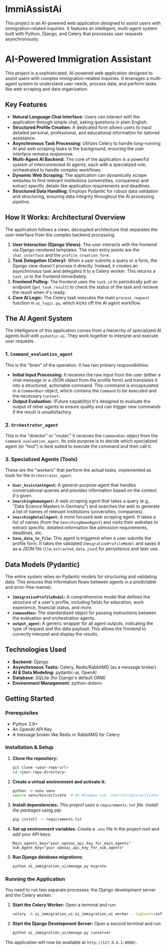 # ImmiAssistAi
This project is an AI-powered web application designed to assist users with immigration-related inquiries. It features an intelligent, multi-agent system built with Python, Django, and Celery that processes user requests asynchronously.

# AI-Powered Immigration Assistant

This project is a sophisticated, AI-powered web application designed to assist users with complex immigration-related inquiries. It leverages a multi-agent system to understand user needs, process data, and perform tasks like web scraping and data organization.

## Key Features

* **Natural Language Chat Interface:** Users can interact with the application through simple chat, asking questions in plain English.
* **Structured Profile Creation:** A dedicated form allows users to input detailed personal, professional, and educational information for tailored assistance.
* **Asynchronous Task Processing:** Utilizes Celery to handle long-running AI and web scraping tasks in the background, ensuring the user interface remains responsive.
* **Multi-Agent AI Backend:** The core of the application is a powerful system of interconnected AI agents, each with a specialized role, orchestrated to handle complex workflows.
* **Dynamic Web Scraping:** The application can dynamically scrape websites to find relevant institutions (universities, companies) and extract specific details like application requirements and deadlines.
* **Structured Data Handling:** Employs Pydantic for robust data validation and structuring, ensuring data integrity throughout the AI processing pipeline.

## How It Works: Architectural Overview

The application follows a clean, decoupled architecture that separates the user interface from the complex backend processing.

1. **User Interaction (Django Views):** The user interacts with the frontend via Django-rendered templates. The main entry points are the `chat_interface` and the `profile_creation_form`.
2. **Task Delegation (Celery):** When a user submits a query or a form, the Django view doesn't process it directly. Instead, it creates an asynchronous task and delegates it to a Celery worker. This returns a `task_id` to the frontend immediately.
3. **Frontend Polling:** The frontend uses the `task_id` to periodically poll an endpoint (`get_task_result`) to check the status of the task and retrieve the result when it's ready.
4. **Core AI Logic:** The Celery task executes the main `process_request` function in `ai_logic.py`, which kicks off the AI agent workflow.

## The AI Agent System

The intelligence of this application comes from a hierarchy of specialized AI agents built with `pydantic-ai`. They work together to interpret and execute user requests.

### 1. `Command_evaluation_agent`
This is the "brain" of the operation. It has two primary responsibilities:
* **Initial Input Processing:** It receives the raw input from the user (either a chat message or a JSON object from the profile form) and translates it into a structured, actionable command. This command is encapsulated in a `CommandGen` object, which contains the `Command` to be executed and the necessary `Context`.
* **Output Evaluation:** (Future capability) It's designed to evaluate the output of other agents to ensure quality and can trigger new commands if the result is unsatisfactory.

### 2. `Orchestrator_agent`
This is the "director" or "router." It receives the `CommandGen` object from the `Command_evaluation_agent`. Its sole purpose is to decide which specialized agent (or "tool") is best suited to execute the command and then call it.

### 3. Specialized Agents (Tools)
These are the "workers" that perform the actual tasks, implemented as tools for the `Orchestrator_agent`.

* **`User_AssistantAgent`:** A general-purpose agent that handles conversational queries and provides information based on the context it's given.
* **`SearchingNameAgent`:** A web scraping agent that takes a query (e.g., "Data Science Masters in Germany") and searches the web to generate a list of names of relevant institutions (universities, companies).
* **`SearchingDetailAgent`:** A more focused web scraping agent. It takes a list of names (from the `SearchingNameAgent`) and visits their websites to extract specific, detailed information like admission requirements, deadlines, etc.
* **`Save_data_to_file`:** This agent is triggered when a user submits the profile form. It takes the validated `ImmigrationProfileModel` and saves it as a JSON file (`llm_extracted_data.json`) for persistence and later use.

## Data Models (Pydantic)

The entire system relies on Pydantic models for structuring and validating data. This ensures that information flows between agents in a predictable and error-free manner.

* **`ImmigrationProfileModel`:** A comprehensive model that defines the structure of a user's profile, including fields for education, work experience, financial status, and more.
* **`CommandGen`:** The standardized object for passing instructions between the evaluation and orchestration agents.
* **`output_agent`:** A generic wrapper for all agent outputs, indicating the type of request and the data payload. This allows the frontend to correctly interpret and display the results.

## Technologies Used

* **Backend:** Django
* **Asynchronous Tasks:** Celery, Redis/RabbitMQ (as a message broker)
* **AI & Data Modeling:** pydantic-ai, OpenAI
* **Database:** SQLite (for Django's default ORM)
* **Environment Management:** python-dotenv

## Getting Started

### Prerequisites
* Python 3.9+
* An OpenAI API Key
* A message broker like Redis or RabbitMQ for Celery.

### Installation & Setup

1. **Clone the repository:**
   ```bash
   git clone <your-repo-url>
   cd <your-repo-directory>
   ```

2. **Create a virtual environment and activate it:**
   ```bash
   python -m venv venv
   source venv/bin/activate  # On Windows use `venv\Scripts\activate`
   ```

3. **Install dependencies:**
   *This project uses a `requirements.txt` file. Install the packages using pip:*
   ```bash
   pip install -r requirements.txt
   ```

4. **Set up environment variables:**
   Create a `.env` file in the project root and add your API keys:
   ```
   Main_agents_key="your_openai_api_key_for_main_agents"
   Sub_Agent_Key="your_openai_api_key_for_sub_agents"
   ```

5. **Run Django database migrations:**
   ```bash
   python ai_immigration_ui/manage.py migrate
   ```

### Running the Application

You need to run two separate processes: the Django development server and the Celery worker.

1. **Start the Celery Worker:**
   Open a terminal and run:
   ```bash
   celery -A ai_immigration_ui.ai_immigration_ui worker --loglevel=info
   ```

2. **Start the Django Development Server:**
   Open a second terminal and run:
   ```bash
   python ai_immigration_ui/manage.py runserver
   ```

The application will now be available at `http://127.0.0.1:8000/`.
